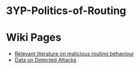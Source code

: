# 3YP-Politics-of-Routing

# Wiki Pages

* [Relevant literature on malicious routing behaviour](https://github.com/niknakatory/3YP-Politics-of-Routing/wiki)
* [Data on Detected Attacks](https://github.com/niknakatory/3YP-Politics-of-Routing/wiki#data-on-detected-routing-attacks)
